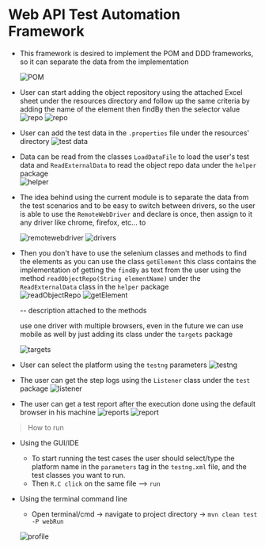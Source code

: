 # Web API Test Automation Framework

- This framework is desired to implement the POM and DDD frameworks, so it can separate the data 
  from the implementation
  
  ![POM](reports/readmescreenshots/pages.png?raw=true "POM")
  
- User can start adding the object repository using the attached Excel sheet under the resources
  directory and follow up the same criteria
  by adding the name of the element then findBy then the selector value
  ![repo](reports/readmescreenshots/resources.jpg?raw=true "repo")
  ![repo](reports/readmescreenshots/or.png?raw=true "repo")

- User can add the test data in the `.properties` file under the resources' directory
  ![test data](reports/readmescreenshots/resources.jpg?raw=true "test data")

- Data can be read from the classes `LoadDataFile` to load the user's test data and
   `ReadExternalData` to read the object repo data
under the `helper` package  
    ![helper](reports/readmescreenshots/helper.jpg?raw=true "helper")
  
- The idea behind using the current module is to separate the data from the test scenarios and to
  be easy to switch between drivers, so the user is able to use the `RemoteWebDriver` and declare is once, then assign to it any driver 
  like chrome, firefox, etc... to  
  
  ![remotewebdriver](reports/readmescreenshots/remotewebdriver.png?raw=true "remotewebdriver")
  ![drivers](reports/readmescreenshots/drivers.jpg?raw=true "drivers")

- Then you don't have to use the selenium classes and methods to find the elements as you can use the class `getElement` 
this class contains the implementation of getting the `findBy` as text from the user using the method `readObjectRepo(String elementName)`
  under the `ReadExternalData` class in the `helper` package  
  ![readObjectRepo](reports/readmescreenshots/objectRepo.jpg?raw=true "readObjectRepo")
  ![getElement](reports/readmescreenshots/getElement.png?raw=true "getElement")
 
  -- description attached to the methods 


  use one driver with multiple browsers, even in the future we can use mobile as well by just adding 
  its class under the `targets` package  
  
  ![targets](reports/readmescreenshots/targets.png?raw=true "targets")

- User can select the platform using the `testng` parameters
  ![testng](reports/readmescreenshots/testng.png?raw=true "testng")

- The user can get the step logs using the `Listener` class under the `test` package
  ![listener](reports/readmescreenshots/listener.png?raw=true "listener")

- The user can get a test report after the execution done using the default
  browser in his machine
  ![reports](reports/readmescreenshots/reports.jpg?raw=true "reports")
  ![report](reports/readmescreenshots/report.jpg?raw=true "report")

> How to run 
  * Using the GUI/IDE
    - To start running the test cases the user should select/type the platform name in the `parameters` 
  tag in the `testng.xml` file, and the test classes you want to run.
    - Then `R.C click` on the same file --> `run`

* Using the terminal command line
	* Open terminal/cmd -> navigate to project directory -> `mvn clean test -P webRun`

  ![profile](reports/readmescreenshots/profile.png?raw=true "profile")

  